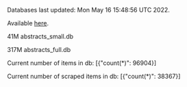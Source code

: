 Databases last updated: Mon May 16 15:48:56 UTC 2022. 

Available [here](https://github.com/cbeauhilton/ash-db/releases).


41M	abstracts_small.db

317M	abstracts_full.db

Current number of items in db:
[{"count(*)": 96904}]

Current number of scraped items in db:
[{"count(*)": 38367}]
